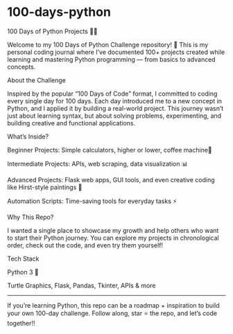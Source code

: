 # 100-days-python
100 Days of Python Projects 🚀🐍

Welcome to my 100 Days of Python Challenge repository! 🎉
This is my personal coding journal where I’ve documented 100+ projects created while learning and mastering Python programming — from basics to advanced concepts.

About the Challenge

Inspired by the popular “100 Days of Code” format, I committed to coding every single day for 100 days. Each day introduced me to a new concept in Python, and I applied it by building a real-world project. This journey wasn’t just about learning syntax, but about solving problems, experimenting, and building creative and functional applications.

What’s Inside?

Beginner Projects: Simple calculators, higher or lower, coffee machine🎲

Intermediate Projects: APIs, web scraping, data visualization 📊

Advanced Projects: Flask web apps, GUI tools, and even creative coding like Hirst-style paintings 🎨

Automation Scripts: Time-saving tools for everyday tasks ⚡


Why This Repo?

I wanted a single place to showcase my growth and help others who want to start their Python journey. You can explore my projects in chronological order, check out the code, and even try them yourself!

Tech Stack

Python 3 🐍

Turtle Graphics, Flask, Pandas, Tkinter, APIs & more



---

If you’re learning Python, this repo can be a roadmap + inspiration to build your own 100-day challenge.
Follow along, star ⭐ the repo, and let’s code together!!
